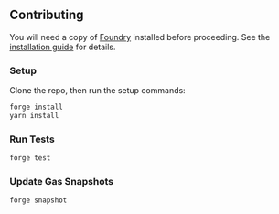 ## Contributing

You will need a copy of [Foundry](https://github.com/foundry-rs/foundry) installed before proceeding. See the [installation guide](https://github.com/foundry-rs/foundry#installation) for details.

### Setup

Clone the repo, then run the setup commands:

```sh
forge install
yarn install
```

### Run Tests

```sh
forge test
```

### Update Gas Snapshots

```sh
forge snapshot
```
